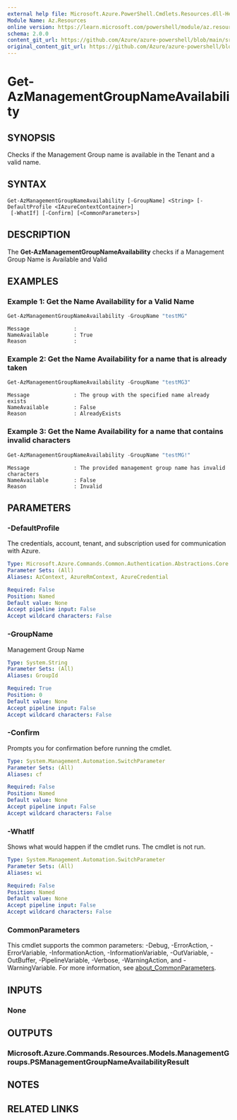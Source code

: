 ```yaml
---
external help file: Microsoft.Azure.PowerShell.Cmdlets.Resources.dll-Help.xml
Module Name: Az.Resources
online version: https://learn.microsoft.com/powershell/module/az.resources/new-azmanagementgroupsubscription/
schema: 2.0.0
content_git_url: https://github.com/Azure/azure-powershell/blob/main/src/Resources/Resources/help/Get-AzManagementGroupNameAvailability.md
original_content_git_url: https://github.com/Azure/azure-powershell/blob/main/src/Resources/Resources/help/Get-AzManagementGroupNameAvailability.md
---
```


# Get-AzManagementGroupNameAvailability

## SYNOPSIS
Checks if the Management Group name is available in the Tenant and a valid name.

## SYNTAX

```
Get-AzManagementGroupNameAvailability [-GroupName] <String> [-DefaultProfile <IAzureContextContainer>]
 [-WhatIf] [-Confirm] [<CommonParameters>]
```

## DESCRIPTION
The **Get-AzManagementGroupNameAvailability** checks if a Management Group Name is Available and Valid

## EXAMPLES

### Example 1: Get the Name Availability for a Valid Name
```powershell
Get-AzManagementGroupNameAvailability -GroupName "testMG"
```

```output
Message              : 
NameAvailable        : True
Reason               :
```

### Example 2: Get the Name Availability for a name that is already taken
```powershell
Get-AzManagementGroupNameAvailability -GroupName "testMG3"
```

```output
Message              : The group with the specified name already exists
NameAvailable        : False
Reason               : AlreadyExists
```

### Example 3: Get the Name Availability for a name that contains invalid characters
```powershell
Get-AzManagementGroupNameAvailability -GroupName "testMG!"
```

```output
Message              : The provided management group name has invalid characters
NameAvailable        : False
Reason               : Invalid
```

## PARAMETERS

### -DefaultProfile
The credentials, account, tenant, and subscription used for communication with Azure.

```yaml
Type: Microsoft.Azure.Commands.Common.Authentication.Abstractions.Core.IAzureContextContainer
Parameter Sets: (All)
Aliases: AzContext, AzureRmContext, AzureCredential

Required: False
Position: Named
Default value: None
Accept pipeline input: False
Accept wildcard characters: False
```

### -GroupName
Management Group Name

```yaml
Type: System.String
Parameter Sets: (All)
Aliases: GroupId

Required: True
Position: 0
Default value: None
Accept pipeline input: False
Accept wildcard characters: False
```

### -Confirm
Prompts you for confirmation before running the cmdlet.

```yaml
Type: System.Management.Automation.SwitchParameter
Parameter Sets: (All)
Aliases: cf

Required: False
Position: Named
Default value: None
Accept pipeline input: False
Accept wildcard characters: False
```

### -WhatIf
Shows what would happen if the cmdlet runs. The cmdlet is not run.

```yaml
Type: System.Management.Automation.SwitchParameter
Parameter Sets: (All)
Aliases: wi

Required: False
Position: Named
Default value: None
Accept pipeline input: False
Accept wildcard characters: False
```

### CommonParameters
This cmdlet supports the common parameters: -Debug, -ErrorAction, -ErrorVariable, -InformationAction, -InformationVariable, -OutVariable, -OutBuffer, -PipelineVariable, -Verbose, -WarningAction, and -WarningVariable. For more information, see [about_CommonParameters](http://go.microsoft.com/fwlink/?LinkID=113216).

## INPUTS

### None

## OUTPUTS

### Microsoft.Azure.Commands.Resources.Models.ManagementGroups.PSManagementGroupNameAvailabilityResult

## NOTES

## RELATED LINKS
